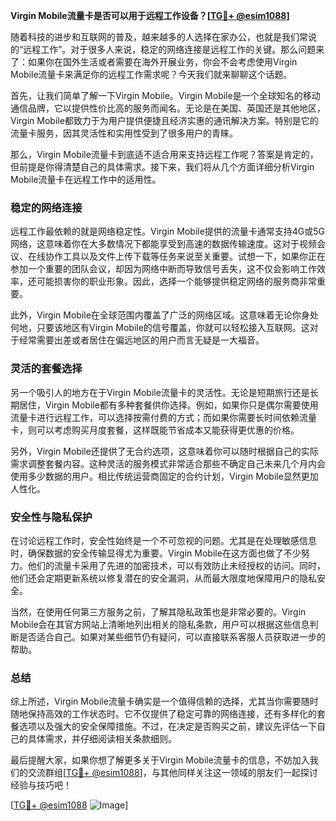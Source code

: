 **Virgin Mobile流量卡是否可以用于远程工作设备？[[TG💪+ @esim1088](https://t.me/s/esim1088)]**

随着科技的进步和互联网的普及，越来越多的人选择在家办公，也就是我们常说的“远程工作”。对于很多人来说，稳定的网络连接是远程工作的关键。那么问题来了：如果你在国外生活或者需要在海外开展业务，你会不会考虑使用Virgin Mobile流量卡来满足你的远程工作需求呢？今天我们就来聊聊这个话题。

首先，让我们简单了解一下Virgin Mobile。Virgin Mobile是一个全球知名的移动通信品牌，它以提供性价比高的服务而闻名。无论是在美国、英国还是其他地区，Virgin Mobile都致力于为用户提供便捷且经济实惠的通讯解决方案。特别是它的流量卡服务，因其灵活性和实用性受到了很多用户的青睐。

那么，Virgin Mobile流量卡到底适不适合用来支持远程工作呢？答案是肯定的，但前提是你得清楚自己的具体需求。接下来，我们将从几个方面详细分析Virgin Mobile流量卡在远程工作中的适用性。

### 稳定的网络连接

远程工作最依赖的就是网络稳定性。Virgin Mobile提供的流量卡通常支持4G或5G网络，这意味着你在大多数情况下都能享受到高速的数据传输速度。这对于视频会议、在线协作工具以及文件上传下载等任务来说至关重要。试想一下，如果你正在参加一个重要的团队会议，却因为网络中断而导致信号丢失，这不仅会影响工作效率，还可能损害你的职业形象。因此，选择一个能够提供稳定网络的服务商非常重要。

此外，Virgin Mobile在全球范围内覆盖了广泛的网络区域。这意味着无论你身处何地，只要该地区有Virgin Mobile的信号覆盖，你就可以轻松接入互联网。这对于经常需要出差或者居住在偏远地区的用户而言无疑是一大福音。

### 灵活的套餐选择

另一个吸引人的地方在于Virgin Mobile流量卡的灵活性。无论是短期旅行还是长期居住，Virgin Mobile都有多种套餐供你选择。例如，如果你只是偶尔需要使用流量卡进行远程工作，可以选择按需付费的方式；而如果你需要长时间依赖流量卡，则可以考虑购买月度套餐，这样既能节省成本又能获得更优惠的价格。

另外，Virgin Mobile还提供了无合约选项，这意味着你可以随时根据自己的实际需求调整套餐内容。这种灵活的服务模式非常适合那些不确定自己未来几个月内会使用多少数据的用户。相比传统运营商固定的合约计划，Virgin Mobile显然更加人性化。

### 安全性与隐私保护

在讨论远程工作时，安全性始终是一个不可忽视的问题。尤其是在处理敏感信息时，确保数据的安全传输显得尤为重要。Virgin Mobile在这方面也做了不少努力。他们的流量卡采用了先进的加密技术，可以有效防止未经授权的访问。同时，他们还会定期更新系统以修复潜在的安全漏洞，从而最大限度地保障用户的隐私安全。

当然，在使用任何第三方服务之前，了解其隐私政策也是非常必要的。Virgin Mobile会在其官方网站上清晰地列出相关的隐私条款，用户可以根据这些信息判断是否适合自己。如果对某些细节仍有疑问，可以直接联系客服人员获取进一步的帮助。

### 总结

综上所述，Virgin Mobile流量卡确实是一个值得信赖的选择，尤其当你需要随时随地保持高效的工作状态时。它不仅提供了稳定可靠的网络连接，还有多样化的套餐选项以及强大的安全保障措施。不过，在决定是否购买之前，建议先评估一下自己的具体需求，并仔细阅读相关条款细则。

最后提醒大家，如果你想了解更多关于Virgin Mobile流量卡的信息，不妨加入我们的交流群组[[TG💪+ @esim1088](https://t.me/s/esim1088)]，与其他同样关注这一领域的朋友们一起探讨经验与技巧吧！

[[TG💪+ @esim1088](https://t.me/s/esim1088) ![Image](https://i.postimg.cc/4NQfJmqS/Snipaste-2025-05-13-00-14-12.png)]